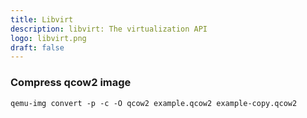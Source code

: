 ```yaml
---
title: Libvirt
description: libvirt: The virtualization API
logo: libvirt.png
draft: false
---
```

### Compress qcow2 image
```
qemu-img convert -p -c -O qcow2 example.qcow2 example-copy.qcow2
```
